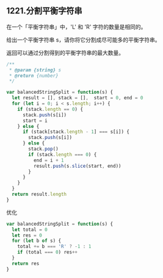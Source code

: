 ##  1221.分割平衡字符串

在一个「平衡字符串」中，'L' 和 'R' 字符的数量是相同的。

给出一个平衡字符串 s，请你将它分割成尽可能多的平衡字符串。

返回可以通过分割得到的平衡字符串的最大数量。

```js
/**
 * @param {string} s
 * @return {number}
 */

var balancedStringSplit = function(s) {
  let result = [], stack = [],  start = 0, end = 0
  for (let i = 0; i < s.length; i++) {
    if (stack.length == 0) {
      stack.push(s[i])
      start = i
    } else {
      if (stack[stack.length - 1] === s[i]) {
        stack.push(s[i])
      } else {
        stack.pop()
        if (stack.length === 0) {
          end = i + 1
          result.push(s.slice(start, end))
        }
      }
    }
  }
  return result.length
}
```

优化
```js
var balancedStringSplit = function(s) {
  let total = 0
  let res = 0
  for (let b of s) {
    total += b === 'R' ? -1 : 1
    if (total === 0) res++
  }
  return res
}
```

